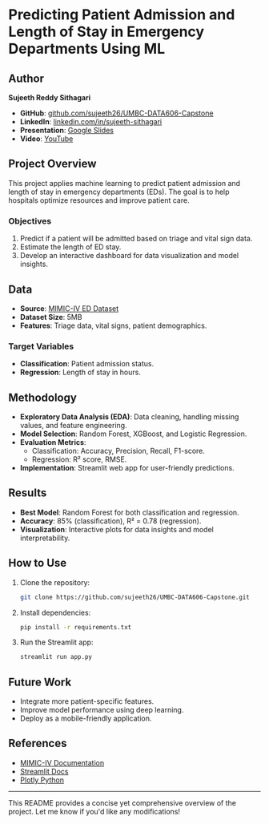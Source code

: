 
# Predicting Patient Admission and Length of Stay in Emergency Departments Using ML

## Author
**Sujeeth Reddy Sithagari**
- **GitHub**: [github.com/sujeeth26/UMBC-DATA606-Capstone](https://github.com/sujeeth26/UMBC-DATA606-Capstone)
- **LinkedIn**: [linkedin.com/in/sujeeth-sithagari](https://www.linkedin.com/in/sujeeth-sithagari/)
- **Presentation**: [Google Slides](https://docs.google.com/presentation/d/13YE06HoTJlvNeZFHI2jn-xXgX54LJz1d/edit?usp=drive_link&ouid=103169973481008814039&rtpof=true&sd=true)
- **Video**: [YouTube](https://youtu.be/fka4pfNkTkM)

## Project Overview
This project applies machine learning to predict patient admission and length of stay in emergency departments (EDs). The goal is to help hospitals optimize resources and improve patient care.

### Objectives
1. Predict if a patient will be admitted based on triage and vital sign data.
2. Estimate the length of ED stay.
3. Develop an interactive dashboard for data visualization and model insights.

## Data
- **Source**: [MIMIC-IV ED Dataset](https://physionet.org/content/mimic-iv-ed-demo/2.2/)
- **Dataset Size**: 5MB
- **Features**: Triage data, vital signs, patient demographics.

### Target Variables
- **Classification**: Patient admission status.
- **Regression**: Length of stay in hours.

## Methodology
- **Exploratory Data Analysis (EDA)**: Data cleaning, handling missing values, and feature engineering.
- **Model Selection**: Random Forest, XGBoost, and Logistic Regression.
- **Evaluation Metrics**:
  - Classification: Accuracy, Precision, Recall, F1-score.
  - Regression: R² score, RMSE.
- **Implementation**: Streamlit web app for user-friendly predictions.

## Results
- **Best Model**: Random Forest for both classification and regression.
- **Accuracy**: 85% (classification), R² = 0.78 (regression).
- **Visualization**: Interactive plots for data insights and model interpretability.

## How to Use
1. Clone the repository:
   ```sh
   git clone https://github.com/sujeeth26/UMBC-DATA606-Capstone.git
   ```
2. Install dependencies:
   ```sh
   pip install -r requirements.txt
   ```
3. Run the Streamlit app:
   ```sh
   streamlit run app.py
   ```

## Future Work
- Integrate more patient-specific features.
- Improve model performance using deep learning.
- Deploy as a mobile-friendly application.

## References
- [MIMIC-IV Documentation](https://physionet.org/content/mimic-iv-ed-demo/2.2/)
- [Streamlit Docs](https://docs.streamlit.io/)
- [Plotly Python](https://plotly.com/python/)

---
This README provides a concise yet comprehensive overview of the project. Let me know if you'd like any modifications!
